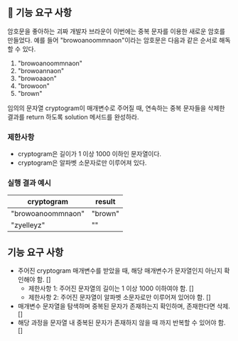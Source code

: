 ## 🚀 기능 요구 사항

암호문을 좋아하는 괴짜 개발자 브라운이 이번에는 중복 문자를 이용한 새로운 암호를 만들었다. 예를 들어 "browoanoommnaon"이라는 암호문은 다음과 같은 순서로 해독할 수 있다.

1. "browoanoommnaon"
2. "browoannaon"
3. "browoaaon"
4. "browoon"
5. "brown"

임의의 문자열 cryptogram이 매개변수로 주어질 때, 연속하는 중복 문자들을 삭제한 결과를 return 하도록 solution 메서드를 완성하라.

### 제한사항

- cryptogram은 길이가 1 이상 1000 이하인 문자열이다.
- cryptogram은 알파벳 소문자로만 이루어져 있다.

### 실행 결과 예시

| cryptogram        | result  |
| ----------------- | ------- |
| "browoanoommnaon" | "brown" |
| "zyelleyz"        | ""      |

## 기능 요구 사항
- 주어진 cryptogram 매개변수를 받았을 때, 해당 매개변수가 문자열인지 아닌지 확인해야 함. []
  - 제한사항 1: 주어진 문자열의 길이는 1 이상 1000 이하여야 함. []
  - 제한사항 2: 주어진 문자열이 알파벳 소문자로만 이루어져 있어야 함. []
- 매개변수 문자열을 탐색하며 중복된 문자가 존재하는지 확인하며, 존재한다면 삭제. []
- 해당 과정을 문자열 내 중복된 문자가 존재하지 않을 때 까지 반복할 수 있어야 함. []